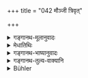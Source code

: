 +++
title = "042 मौञ्जी त्रिवृत्"

+++

<details><summary>गङ्गानथ-मूलानुवादः</summary>

For, the Brāhmaṇa the girdle should be threefold, of even thickness, soft and smooth, made of muñja grass; for the Kṣatriya it should be the bow-string made of murvā grass; and for the Vaiśya the cord made of hempen fibres.”—(42)
</details>

<details><summary>मेधातिथिः</summary>

मुञ्जस् तृणजातिस् तद्विकारो **मौञ्जी** । सा ब्राह्मणस्य **मेखला** रशना कर्तव्या मध्यबन्धनी । **त्रिवृत्** त्रिगुणा । **समा** न क्वचित् सूक्ष्मा न क्वचित् सूक्ष्मतरा । किं तर्हि सर्वत एव समा । **श्लक्ष्णा** तनुत्वगुणयुक्ता परिघृष्टा च ।

- **क्षत्रियस्य** पुनर् **ज्या** धनुर्गुणः । सा कदाचिच् चर्ममयी भवति, कदाचित् तृणमयी, भङ्गोमादिरज्जुर् वा । तदर्थम् आह **मौर्वीति** । तया धनुषो ऽवतारितया श्रोणीबन्धः कर्तव्यः । यद्य् अपि त्रिवृत्तादिर् गुणो मेखलामात्राश्रितो मौञ्ज्या एव, तथापि ज्यायाः स्वरूपनाशप्रसङ्गान् न भवति ।

शणतन्तुविकारः **शणतान्तवी** । छान्दसत्वाद् उत्तरपदवृद्धिः । अथ वा केवलात् तन्तुशब्दात् तद्धिते कृते तदन्तस्य शणैः संबन्धः- शणानां तान्तवीति । प्रकृतेर्[^१८२] विकारः शणतान्तवी प्रकृतिसंबन्धितया व्यपदिश्यते । "गव्यं घृतम्" "देवदत्तस्य पौत्रः" इति । तन्तुः सूत्रं शणमौञ्जीवत् कर्तव्या । गृह्यकारैर् वैश्यमेखलायाः त्रिवृत्तादिधर्मः सुस्पष्ट एवोक्तः ॥ २.४२ ॥
</details>

<details><summary>गङ्गानथ-भाष्यानुवादः</summary>

The *muñja* is a particular kind of grass; the cord made of that grass is called ‘*Mauñjī*.’ This cord should form the ‘girdle,’ hraid, waist-band. ‘*Threefold*’—triple-corded;—‘*of even thickness*’—not such as is thin in one part and thinner in another; but such as is even throughout;—‘*soft and smooth*,’ of soft texture, well-rubbed.

‘*For the Kṣatriya the bow-string*’;—the string of the bow. The bow-string is made sometimes of leathern thong, sometimes of grass or of fibres of hemp or flax; hence the text specifies it as that ‘*made of murvā grass*’; this string should be taken down from the bow and made into the waist-band.

Even though the qualifications of *triplicity* and the rest apply literally to all kinds of ‘girdle,’ and not only to that of *muñja grass*, yet they cannot be applied to the ‘bow-string,’ as with such qualifications it would entirely lose its character of ‘bow-string.’

‘*Made of hempen fibres*’;—the lengthening of the vowel in the second number of the compound is an archaism. Or, we may take the term ‘*tāntavī*’ by itself formed with the nominal affix added to the term ‘*tantu*’ only, and then compound the term ‘*tāntavī*’ with the term ‘*śaṇa*’; since the ‘*tāntavī,’ the fibre*, is a product of the ‘*śaṇa*,’ *hemp*, it is naturally spoken of as related to its source (the hemp) \[hence the compound *śaṇānām tāntavī*—‘*śaṇatāntavī*’; as we find in such expressions as ‘the cow’s butter,’ ‘Deva-datta’s grand son’ and so forth\]. This hempen cord should be made like that of the *Muñja* cord; as the author of the Gṛhyasūtras have clearly laid down that the Vaiśya’s girdle should have the qualities of *triplicity* and the rest.—(42)
</details>

<details><summary>गङ्गानथ-तुल्य-वाक्यानि</summary>

*Gautama-Dharmasūtra*, 1.17.—‘The girdles are of *Muñja* grass, of
bowstring and made of Murvā grass, and of fibres respectively.’

*Baudhāyana-Dharmasūtra*, 1.2.14.—‘The girdles are of Muñja, bowstring
and hempen.’

*Āpastamba- Dharmasūtra*, 1.1.2.33-37.—‘For the Brahmaṇa, the girdle
consists of Muñja-string three-fold; for the Kṣatriya, of bowstring; or of Muñja-string mixed with iron; for the Vaiśya, of woolen yarn; or according to some, of fibres of the Āsana tree, or of those of the Tamāla tree.’

*Vaśiṣṭha-Smṛti*, 11.46.—‘The girdle for the Brāhmaṇa consists of the
Muñja-string; for the Kṣatriya, of the bowstring; for the Vaiśya, of hempen fibre.’

*Viṣṇu-Smṛti*, 27.18.—‘For these the girdles are of Muñja, of bowstring
and of Balvaja fibres.’

*Āśvalāyana-Gṛhyasütra*, 1.19.11.—‘The girdle for the Brāhmaṇa is of
Muñja grass, for the Kṣatriya, of the bowstring; for the Vaiśya, of wool.’

*Pāraskara-Gṛhyasūtra*, 2.5.21-23.—‘For the Brāhmaṇa, the girdle is of
Muñja grass; for the Kṣatriya, of the bowstring; for the Vaiśya, of Murvā grass.’

*Gobhilā- Gṛhyasūtra*, 2.10.10.—‘The girdles are of Muñja, Kāśa and
Kambala.’

*Paiṭhīnasi* (Aparārka, p. 55).—‘For the Brāhmaṇa, the girdle of *Muñja*
and *Aśmāntaka*.’

*Yama* (Vīramitrodaya-Saṃskāra, p. 433).—‘The girdle of the Brāhmaṇa is
of Muñja grass; of the Kṣatriya of the bowstring made of Murvā grass; and that of the Vaiśyas, of hempen fibre.’

*Śaṅkha* (Vīramitrodaya-Saṃskāra, p. 434).—‘Or, for all, of Muñja
grass.’
</details>

<details><summary>Bühler</summary>

042	The girdle of a Brahmana shall consist of a of a triple cord of Munga grass, smooth and soft; (that) of a Kshatriya, of a bowstring, made of Murva fibres; (that) of a Vaisya, of hempen threads.
</details>
